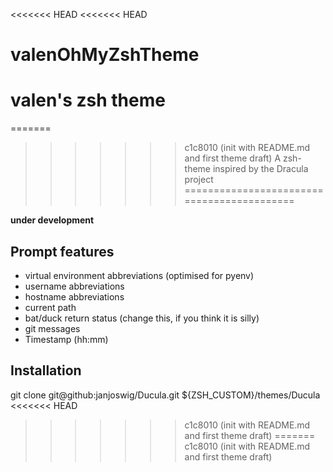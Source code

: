 <<<<<<< HEAD
<<<<<<< HEAD
# valenOhMyZshTheme
valen's zsh theme
=======
=======
>>>>>>> c1c8010 (init with README.md and first theme draft)
A zsh-theme inspired by the Dracula project
===========================================

**under development**

Prompt features
---------------
 * virtual environment abbreviations (optimised for pyenv)
 * username abbreviations
 * hostname abbreviations
 * current path
 * bat/duck return status (change this, if you think it is silly)
 * git messages
 * Timestamp (hh:mm)

Installation
------------

git clone git@github:janjoswig/Ducula.git ${ZSH_CUSTOM}/themes/Ducula
<<<<<<< HEAD
>>>>>>> c1c8010 (init with README.md and first theme draft)
=======
>>>>>>> c1c8010 (init with README.md and first theme draft)
